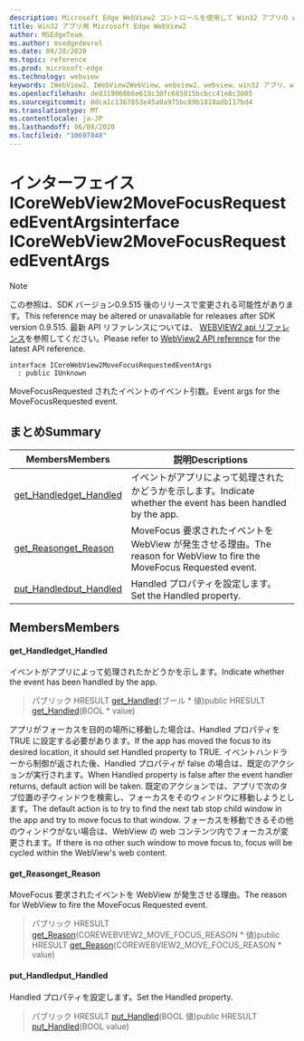```yaml
---
description: Microsoft Edge WebView2 コントロールを使用して Win32 アプリの web コンテンツをホストする
title: Win32 アプリ用 Microsoft Edge WebView2
author: MSEdgeTeam
ms.author: msedgedevrel
ms.date: 04/28/2020
ms.topic: reference
ms.prod: microsoft-edge
ms.technology: webview
keywords: IWebView2、IWebView2WebView、webview2、webview、win32 アプリ、win32、edge、ICoreWebView2、ICoreWebView2Controller、browser control、edge html
ms.openlocfilehash: de0319060b6e618c30fc685815bcbcc41e8c3005
ms.sourcegitcommit: 8dca1c1367853e45a0a975bc89b1818adb117bd4
ms.translationtype: MT
ms.contentlocale: ja-JP
ms.lasthandoff: 06/08/2020
ms.locfileid: "10697848"
---
```

# <span data-ttu-id="60816-104">インターフェイス ICoreWebView2MoveFocusRequestedEventArgs</span><span class="sxs-lookup"><span data-stu-id="60816-104">interface ICoreWebView2MoveFocusRequestedEventArgs</span></span> 

> [!NOTE]
> <span data-ttu-id="60816-105">この参照は、SDK バージョン0.9.515 後のリリースで変更される可能性があります。</span><span class="sxs-lookup"><span data-stu-id="60816-105">This reference may be altered or unavailable for releases after SDK version 0.9.515.</span></span> <span data-ttu-id="60816-106">最新 API リファレンスについては、 [WEBVIEW2 api リファレンス](../../../webview2-api-reference.md)を参照してください。</span><span class="sxs-lookup"><span data-stu-id="60816-106">Please refer to [WebView2 API reference](../../../webview2-api-reference.md) for the latest API reference.</span></span>

```
interface ICoreWebView2MoveFocusRequestedEventArgs
  : public IUnknown
```

<span data-ttu-id="60816-107">MoveFocusRequested されたイベントのイベント引数。</span><span class="sxs-lookup"><span data-stu-id="60816-107">Event args for the MoveFocusRequested event.</span></span>

## <span data-ttu-id="60816-108">まとめ</span><span class="sxs-lookup"><span data-stu-id="60816-108">Summary</span></span>

 <span data-ttu-id="60816-109">Members</span><span class="sxs-lookup"><span data-stu-id="60816-109">Members</span></span>                        | <span data-ttu-id="60816-110">説明</span><span class="sxs-lookup"><span data-stu-id="60816-110">Descriptions</span></span>
--------------------------------|---------------------------------------------
[<span data-ttu-id="60816-111">get_Handled</span><span class="sxs-lookup"><span data-stu-id="60816-111">get_Handled</span></span>](#get_handled) | <span data-ttu-id="60816-112">イベントがアプリによって処理されたかどうかを示します。</span><span class="sxs-lookup"><span data-stu-id="60816-112">Indicate whether the event has been handled by the app.</span></span>
[<span data-ttu-id="60816-113">get_Reason</span><span class="sxs-lookup"><span data-stu-id="60816-113">get_Reason</span></span>](#get_reason) | <span data-ttu-id="60816-114">MoveFocus 要求されたイベントを WebView が発生させる理由。</span><span class="sxs-lookup"><span data-stu-id="60816-114">The reason for WebView to fire the MoveFocus Requested event.</span></span>
[<span data-ttu-id="60816-115">put_Handled</span><span class="sxs-lookup"><span data-stu-id="60816-115">put_Handled</span></span>](#put_handled) | <span data-ttu-id="60816-116">Handled プロパティを設定します。</span><span class="sxs-lookup"><span data-stu-id="60816-116">Set the Handled property.</span></span>

## <span data-ttu-id="60816-117">Members</span><span class="sxs-lookup"><span data-stu-id="60816-117">Members</span></span>

#### <span data-ttu-id="60816-118">get_Handled</span><span class="sxs-lookup"><span data-stu-id="60816-118">get_Handled</span></span> 

<span data-ttu-id="60816-119">イベントがアプリによって処理されたかどうかを示します。</span><span class="sxs-lookup"><span data-stu-id="60816-119">Indicate whether the event has been handled by the app.</span></span>

> <span data-ttu-id="60816-120">パブリック HRESULT [get_Handled](#get_handled)(ブール \* 値)</span><span class="sxs-lookup"><span data-stu-id="60816-120">public HRESULT [get_Handled](#get_handled)(BOOL \* value)</span></span>

<span data-ttu-id="60816-121">アプリがフォーカスを目的の場所に移動した場合は、Handled プロパティを TRUE に設定する必要があります。</span><span class="sxs-lookup"><span data-stu-id="60816-121">If the app has moved the focus to its desired location, it should set Handled property to TRUE.</span></span> <span data-ttu-id="60816-122">イベントハンドラーから制御が返された後、Handled プロパティが false の場合は、既定のアクションが実行されます。</span><span class="sxs-lookup"><span data-stu-id="60816-122">When Handled property is false after the event handler returns, default action will be taken.</span></span> <span data-ttu-id="60816-123">既定のアクションでは、アプリで次のタブ位置の子ウィンドウを検索し、フォーカスをそのウィンドウに移動しようとします。</span><span class="sxs-lookup"><span data-stu-id="60816-123">The default action is to try to find the next tab stop child window in the app and try to move focus to that window.</span></span> <span data-ttu-id="60816-124">フォーカスを移動できるその他のウィンドウがない場合は、WebView の web コンテンツ内でフォーカスが変更されます。</span><span class="sxs-lookup"><span data-stu-id="60816-124">If there is no other such window to move focus to, focus will be cycled within the WebView's web content.</span></span>

#### <span data-ttu-id="60816-125">get_Reason</span><span class="sxs-lookup"><span data-stu-id="60816-125">get_Reason</span></span> 

<span data-ttu-id="60816-126">MoveFocus 要求されたイベントを WebView が発生させる理由。</span><span class="sxs-lookup"><span data-stu-id="60816-126">The reason for WebView to fire the MoveFocus Requested event.</span></span>

> <span data-ttu-id="60816-127">パブリック HRESULT [get_Reason](#get_reason)(COREWEBVIEW2_MOVE_FOCUS_REASON \* 値)</span><span class="sxs-lookup"><span data-stu-id="60816-127">public HRESULT [get_Reason](#get_reason)(COREWEBVIEW2_MOVE_FOCUS_REASON \* value)</span></span>

#### <span data-ttu-id="60816-128">put_Handled</span><span class="sxs-lookup"><span data-stu-id="60816-128">put_Handled</span></span> 

<span data-ttu-id="60816-129">Handled プロパティを設定します。</span><span class="sxs-lookup"><span data-stu-id="60816-129">Set the Handled property.</span></span>

> <span data-ttu-id="60816-130">パブリック HRESULT [put_Handled](#put_handled)(BOOL 値)</span><span class="sxs-lookup"><span data-stu-id="60816-130">public HRESULT [put_Handled](#put_handled)(BOOL value)</span></span>

